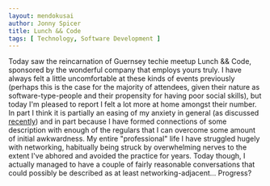 ```yaml
---
layout: mendokusai
author: Jonny Spicer
title: Lunch && Code
tags: [ Technology, Software Development ]
---
```

Today saw the reincarnation of Guernsey techie meetup Lunch && Code, sponsored by the wonderful
company that employs yours truly. I have always felt a little uncomfortable at these kinds of events previously (perhaps this is
the case for the majority of attendees, given their nature as software-type-people and their propensity for having poor social
skills), but today I'm pleased to report I felt a lot more at home amongst their number. In part I think it is partially an easing
of my anxiety in general (as discussed [recently](/mendokusai/2020/01/20/say-yes)) and in part because I have formed connections
of some description with enough of the regulars that I can overcome some amount of initial awkwardness. My entire "professional"
life I have struggled hugely with networking, habitually being struck by overwhelming nerves to the extent I've abhored and avoided
the practice for years. Today though, I actually managed to have a couple of fairly reasonable conversations that could possibly
be described as at least networking-adjacent... Progress?
